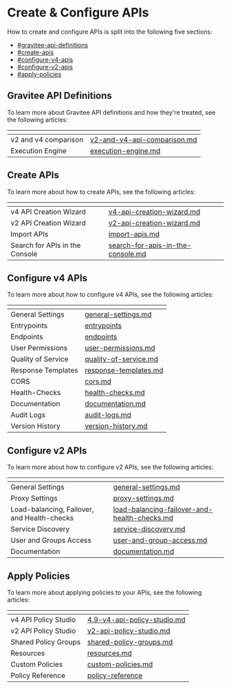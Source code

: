 # Create & Configure APIs

How to create and configure APIs is split into the following five sections:

* [#gravitee-api-definitions](./#gravitee-api-definitions "mention")
* [#create-apis](./#create-apis "mention")
* [#configure-v4-apis](./#configure-v4-apis "mention")
* [#configure-v2-apis](./#configure-v2-apis "mention")
* [#apply-policies](./#apply-policies "mention")

## Gravitee API Definitions

To learn more about Gravitee API definitions and how they're treated, see the following articles:&#x20;

<table data-view="cards"><thead><tr><th></th><th data-hidden data-card-target data-type="content-ref"></th></tr></thead><tbody><tr><td>v2 and v4 comparison </td><td><a href="gravitee-api-definitions/v2-and-v4-api-comparison.md">v2-and-v4-api-comparison.md</a></td></tr><tr><td>Execution Engine </td><td><a href="gravitee-api-definitions/execution-engine.md">execution-engine.md</a></td></tr></tbody></table>

## Create APIs

To learn more about how to create APIs, see the following articles:

<table data-view="cards"><thead><tr><th></th><th data-hidden data-card-target data-type="content-ref"></th></tr></thead><tbody><tr><td>v4 API Creation Wizard</td><td><a href="create-apis/v4-api-creation-wizard.md">v4-api-creation-wizard.md</a></td></tr><tr><td>v2 API Creation Wizard</td><td><a href="create-apis/v2-api-creation-wizard.md">v2-api-creation-wizard.md</a></td></tr><tr><td>Import APIs</td><td><a href="create-apis/import-apis.md">import-apis.md</a></td></tr><tr><td>Search for APIs in the Console</td><td><a href="create-apis/search-for-apis-in-the-console.md">search-for-apis-in-the-console.md</a></td></tr></tbody></table>

## Configure v4 APIs

To learn more about how to configure v4 APIs, see the following articles:&#x20;

<table data-view="cards"><thead><tr><th></th><th data-hidden data-card-target data-type="content-ref"></th></tr></thead><tbody><tr><td>General Settings</td><td><a href="configure-v4-apis/general-settings.md">general-settings.md</a></td></tr><tr><td>Entrypoints</td><td><a href="configure-v4-apis/entrypoints/">entrypoints</a></td></tr><tr><td>Endpoints</td><td><a href="configure-v4-apis/endpoints/">endpoints</a></td></tr><tr><td>User Permissions</td><td><a href="configure-v4-apis/user-permissions.md">user-permissions.md</a></td></tr><tr><td>Quality of Service</td><td><a href="configure-v4-apis/quality-of-service.md">quality-of-service.md</a></td></tr><tr><td>Response Templates</td><td><a href="configure-v4-apis/response-templates.md">response-templates.md</a></td></tr><tr><td>CORS</td><td><a href="configure-v4-apis/cors.md">cors.md</a></td></tr><tr><td>Health-Checks</td><td><a href="configure-v4-apis/health-checks.md">health-checks.md</a></td></tr><tr><td>Documentation</td><td><a href="configure-v4-apis/documentation.md">documentation.md</a></td></tr><tr><td>Audit Logs</td><td><a href="configure-v4-apis/audit-logs.md">audit-logs.md</a></td></tr><tr><td>Version History</td><td><a href="configure-v4-apis/version-history.md">version-history.md</a></td></tr></tbody></table>

## Configure v2 APIs

To learn more about how to configure v2 APIs, see the following articles:

<table data-view="cards"><thead><tr><th></th><th data-hidden data-card-target data-type="content-ref"></th></tr></thead><tbody><tr><td>General Settings</td><td><a href="configure-v2-apis/general-settings.md">general-settings.md</a></td></tr><tr><td>Proxy Settings</td><td><a href="configure-v2-apis/proxy-settings.md">proxy-settings.md</a></td></tr><tr><td>Load-balancing, Failover, and Health-checks</td><td><a href="configure-v2-apis/load-balancing-failover-and-health-checks.md">load-balancing-failover-and-health-checks.md</a></td></tr><tr><td>Service Discovery </td><td><a href="configure-v2-apis/service-discovery.md">service-discovery.md</a></td></tr><tr><td>User and Groups Access</td><td><a href="configure-v2-apis/user-and-group-access.md">user-and-group-access.md</a></td></tr><tr><td>Documentation</td><td><a href="configure-v2-apis/documentation.md">documentation.md</a></td></tr></tbody></table>

## Apply Policies

To learn more about applying policies to your APIs, see the following articles:&#x20;

<table data-view="cards"><thead><tr><th></th><th data-hidden data-card-target data-type="content-ref"></th></tr></thead><tbody><tr><td>v4 API Policy Studio</td><td><a href="apply-policies/4.9-v4-api-policy-studio.md">4.9-v4-api-policy-studio.md</a></td></tr><tr><td>v2 API Policy Studio</td><td><a href="apply-policies/v2-api-policy-studio.md">v2-api-policy-studio.md</a></td></tr><tr><td>Shared Policy Groups</td><td><a href="apply-policies/shared-policy-groups.md">shared-policy-groups.md</a></td></tr><tr><td>Resources</td><td><a href="apply-policies/resources.md">resources.md</a></td></tr><tr><td>Custom Policies </td><td><a href="apply-policies/custom-policies.md">custom-policies.md</a></td></tr><tr><td>Policy Reference</td><td><a href="apply-policies/policy-reference/">policy-reference</a></td></tr></tbody></table>
